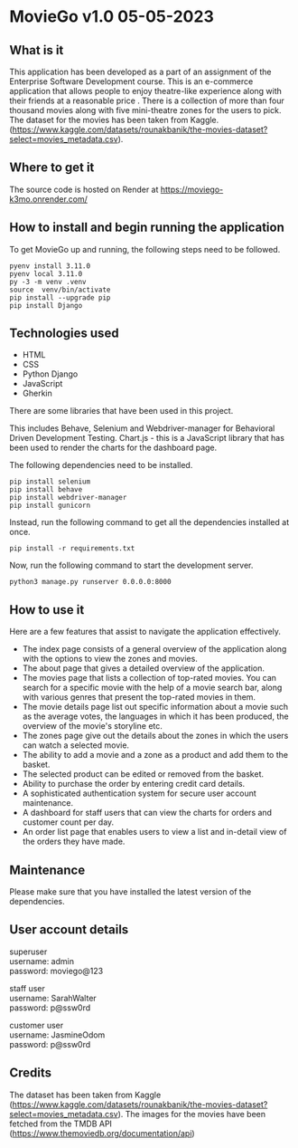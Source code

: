 # MovieGo v1.0 05-05-2023

## What is it

This application has been developed as a part of an assignment of the Enterprise Software Development course. This is an e-commerce application that allows people to enjoy theatre-like experience along with their friends at a reasonable price . There is a collection of more than four thousand movies along with five mini-theatre zones for the users to pick. The dataset for the movies has been taken from Kaggle.(https://www.kaggle.com/datasets/rounakbanik/the-movies-dataset?select=movies_metadata.csv).


## Where to get it

The source code is hosted on Render at https://moviego-k3mo.onrender.com/

## How to install and begin running the application

To get MovieGo up and running, the following steps need to be followed.

~~~
pyenv install 3.11.0
pyenv local 3.11.0
py -3 -m venv .venv
source  venv/bin/activate
pip install --upgrade pip
pip install Django
~~~

## Technologies used

- HTML
- CSS
- Python Django
- JavaScript
- Gherkin

There are some libraries that have been used in this project. 

This includes Behave, Selenium and Webdriver-manager for Behavioral Driven Development Testing.
Chart.js - this is a JavaScript library that has been used to render the charts for the dashboard page.


The following dependencies need to be installed.
~~~
pip install selenium
pip install behave
pip install webdriver-manager
pip install gunicorn
~~~
Instead, run the following command to get all the dependencies installed at once.

~~~
pip install -r requirements.txt
~~~
Now, run the following command to start the development server.

~~~
python3 manage.py runserver 0.0.0.0:8000
~~~

## How to use it

Here are a few features that assist to navigate the application effectively.

- The index page consists of a general overview of the application along with the options to view the zones and movies.
- The about page that gives a detailed overview of the application.
- The movies page that lists a collection of top-rated movies. You can search for a specific movie with the help of a movie search bar, along with various genres that present the top-rated movies in them.
- The movie details page list out specific information about a movie such as the average votes, the languages in which it has been produced, the overview of the movie's storyline etc.
- The zones page give out the details about the zones in which the users can watch a selected movie.
- The ability to add a movie and a zone as a product and add them to the basket.
- The selected product can be edited or removed from the basket.
- Ability to purchase the order by entering credit card details.
- A sophisticated authentication system for secure user account maintenance.
- A dashboard for staff users that can view the charts for orders and customer count per day.
- An order list page that enables users to view a list and in-detail view of the orders they have made.

## Maintenance

Please make sure that you have installed the latest version of the dependencies.

## User account details

superuser\
username: admin\
password: moviego@123

staff user\
username: SarahWalter\
password: p@ssw0rd

customer user\
username: JasmineOdom\
password: p@ssw0rd


## Credits
The dataset has been taken from Kaggle (https://www.kaggle.com/datasets/rounakbanik/the-movies-dataset?select=movies_metadata.csv).
The images for the movies have been fetched from the TMDB API (https://www.themoviedb.org/documentation/api)
